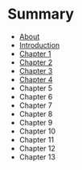 # Summary

* [About](README.md)
* [Introduction](chapter1.md)
* [Chapter 1](chapter_1.md)
* [Chapter 2](chapter_2.md)
* [Chapter 3](chapter_3.md)
* [Chapter 4](chapter_4.md)
* Chapter 5
* Chapter 6
* Chapter 7
* Chapter 8
* Chapter 9
* Chapter 10
* Chapter 11
* Chapter 12
* Chapter 13

